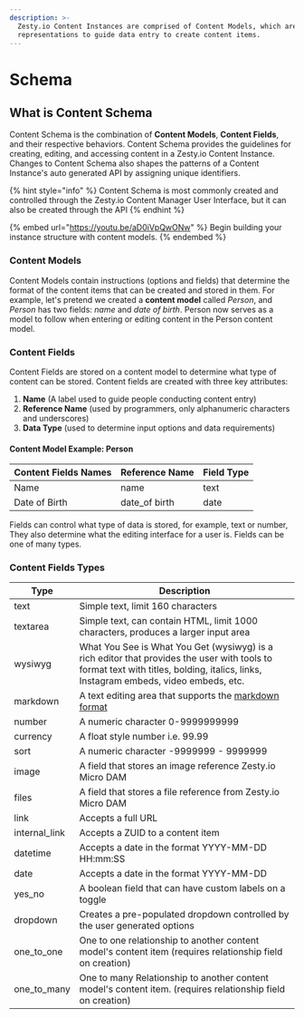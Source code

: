 ```yaml
---
description: >-
  Zesty.io Content Instances are comprised of Content Models, which are data
  representations to guide data entry to create content items.
---
```


# Schema

## What is Content Schema

Content Schema is the combination of **Content Models**, **Content Fields**, and their respective behaviors. Content Schema provides the guidelines for creating, editing, and accessing content in a Zesty.io Content Instance. Changes to Content Schema also shapes the patterns of a Content Instance's auto generated API by assigning unique identifiers.

{% hint style="info" %}
Content Schema is most commonly created and controlled through the Zesty.io Content Manager User Interface, but it can also be created through the API
{% endhint %}

{% embed url="https://youtu.be/aD0iVpQwONw" %}
Begin building your instance structure with content models.
{% endembed %}

### Content Models

Content Models contain instructions (options and fields) that determine the format of the content items that can be created and stored in them. For example, let's pretend we created a **content model** called _Person_, and _Person_ has two fields: _name_ and _date of birth_. Person now serves as a model to follow when entering or editing content in the Person content model.

### Content Fields

Content Fields are stored on a content model to determine what type of content can be stored. Content fields are created with three key attributes:

1. **Name** (A label used to guide people conducting content entry)&#x20;
2. **Reference Name** (used by programmers, only alphanumeric characters and underscores)
3. **Data Type** (used to determine input options and data requirements)

#### **Content Model Example: Person**

| Content Fields Names | Reference Name | Field Type |
| -------------------- | -------------- | ---------- |
| Name                 | name           | text       |
| Date of Birth        | date\_of birth | date       |

Fields can control what type of data is stored, for example, text or number, They also determine what the editing interface for a user is. Fields can be one of many types.

### Content Fields Types

| Type           | Description                                                                                                                                                                         |
| -------------- | ----------------------------------------------------------------------------------------------------------------------------------------------------------------------------------- |
| text           | Simple text, limit 160 characters                                                                                                                                                   |
| textarea       | Simple text, can contain HTML, limit 1000 characters, produces a larger input area                                                                                                  |
| wysiwyg        | What You See is What You Get (wysiwyg) is a rich editor that provides the user with tools to format text with titles, bolding, italics, links, Instagram embeds, video embeds, etc. |
| markdown       | A text editing area that supports the [markdown format](https://www.markdownguide.org/basic-syntax/)                                                                                |
| number         | A numeric character 0-9999999999                                                                                                                                                    |
| currency       | A float style number i.e. 99.99                                                                                                                                                     |
| sort           | A numeric character -9999999 - 9999999                                                                                                                                              |
| image          | A field that stores an image reference Zesty.io Micro DAM                                                                                                                           |
| files          | A field that stores a file reference from Zesty.io Micro DAM                                                                                                                        |
| link           | Accepts a full URL                                                                                                                                                                  |
| internal\_link | Accepts a ZUID to a content item                                                                                                                                                    |
| datetime       | Accepts a date in the format YYYY-MM-DD HH:mm:SS                                                                                                                                    |
| date           | Accepts a date in the format YYYY-MM-DD                                                                                                                                             |
| yes\_no        | A boolean field that can have custom labels on a toggle                                                                                                                             |
| dropdown       | Creates a pre-populated dropdown controlled by the user generated options                                                                                                           |
| one\_to\_one   | One to one relationship to another content model's content item (requires relationship field on creation)                                                                           |
| one\_to\_many  | One to many Relationship to another content model's content item. (requires relationship field on creation)                                                                         |
